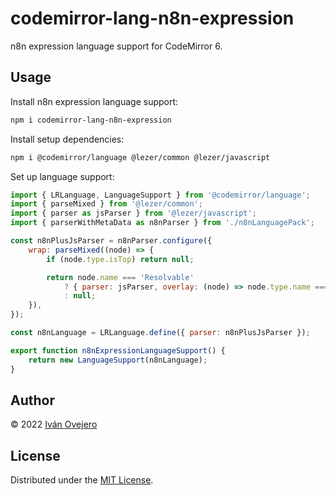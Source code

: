 # codemirror-lang-n8n-expression

n8n expression language support for CodeMirror 6.

## Usage

Install n8n expression language support:

```sh
npm i codemirror-lang-n8n-expression
```

Install setup dependencies:

```sh
npm i @codemirror/language @lezer/common @lezer/javascript
```

Set up language support:

```js
import { LRLanguage, LanguageSupport } from '@codemirror/language';
import { parseMixed } from '@lezer/common';
import { parser as jsParser } from '@lezer/javascript';
import { parserWithMetaData as n8nParser } from './n8nLanguagePack';

const n8nPlusJsParser = n8nParser.configure({
	wrap: parseMixed((node) => {
		if (node.type.isTop) return null;

		return node.name === 'Resolvable'
			? { parser: jsParser, overlay: (node) => node.type.name === 'Resolvable' }
			: null;
	}),
});

const n8nLanguage = LRLanguage.define({ parser: n8nPlusJsParser });

export function n8nExpressionLanguageSupport() {
	return new LanguageSupport(n8nLanguage);
}
```

## Author

© 2022 [Iván Ovejero](https://github.com/ivov)

## License

Distributed under the [MIT License](LICENSE.md).
